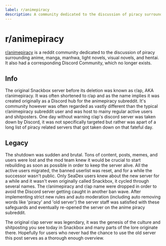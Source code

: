 ```yaml
---
label: r/animepiracy
description: A community dedicated to the discussion of piracy surrounding anime, manga, manhwa, light novels, visual novels, and hentai.
---
```


# r/animepiracy

[r/animepiracy](https://www.reddit.com/r/animepiracy) is a reddit community dedicated to the discussion of piracy surrounding anime, manga, manhwa, light novels, visual novels, and hentai. It also had a corresponding Discord Community, which no longer exists.

## Info

The original Snackbox server before its deletion was known as r/ap, AKA r/animepiracy.  It was often shortened to r/ap and as the name implies it was created originally as a Discord hub for the animepiracy subreddit.  It's community however was often regarded as vastly different than the typical r/animepiracy subreddit user and was host to mainy regular active users and shitposters.  One day without warning r/ap's discord server was taken down by Discord, it was not specifically targeted but rather was apart of a long list of piracy related servers that got taken down on that fateful day.

## Legacy

The shutdown was sudden and brutal.  Tons of content, posts, memes, and users were lost and the mod team knew it would be crucial to start rebuilding as soon as possible in order to keep the server alive.  All the active users migrated, the banned userlist was reset, and for a while the successor wasn't public.  Only SeaDex users knew about the new server for a while and it wasn't even originally called Snackbox, it cycled through several names.  The r/animepiracy and r/ap name were dropped in order to avoid the Discord server getting caught in another ban wave.  After implementing strict new rules and auto moderation (including auto removing words like 'piracy' and 'old server') the server staff was satisfied with these safeguards and eventually re-opened the server on the anime piracy subreddit.

The original r/ap server was legendary, it was the genesis of the culture and shitposting you see today in Snackbox and many parts of the lore originate there.  Hopefully for users who never had the chance to use the old server this post serves as a thorough enough overview.
